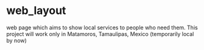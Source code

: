 # web_layout
web page which aims to show local services to people who need them.
This project will work only in Matamoros, Tamaulipas, Mexico (temporarily local by now)
